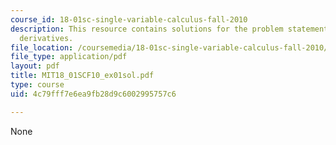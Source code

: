 ```yaml
---
course_id: 18-01sc-single-variable-calculus-fall-2010
description: This resource contains solutions for the problem statements related to
  derivatives.
file_location: /coursemedia/18-01sc-single-variable-calculus-fall-2010/4c79fff7e6ea9fb28d9c6002995757c6_MIT18_01SCF10_ex01sol.pdf
file_type: application/pdf
layout: pdf
title: MIT18_01SCF10_ex01sol.pdf
type: course
uid: 4c79fff7e6ea9fb28d9c6002995757c6

---
```

None